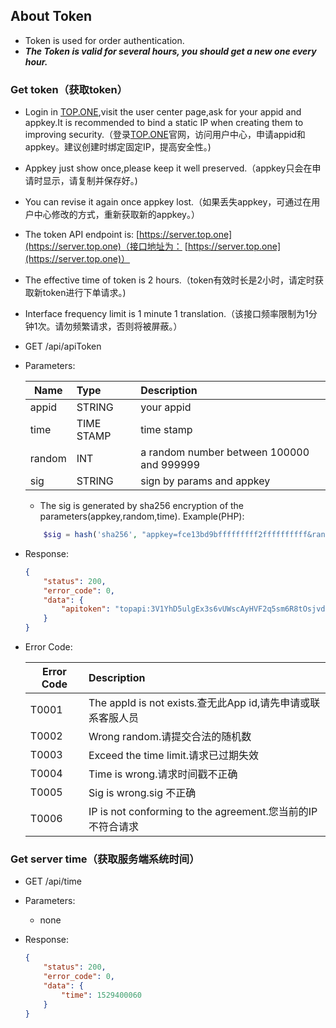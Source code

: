 ## About Token
* Token is used for order authentication.
* **_The Token is valid for several hours, you should get a new one every hour._**

### Get token（获取token）

* Login in [TOP.ONE](https://top.one),visit the user center page,ask for your appid and appkey.It is recommended to bind a static IP when creating them to improving security.（登录[TOP.ONE](https://top.one)官网，访问用户中心，申请appid和appkey。建议创建时绑定固定IP，提高安全性。)
* Appkey just show once,please keep it well preserved.（appkey只会在申请时显示，请复制并保存好。)
* You can revise it again once appkey lost.（如果丢失appkey，可通过在用户中心修改的方式，重新获取新的appkey。）
* The token API endpoint is: [https://server.top.one](https://server.top.one)（接口地址为： [https://server.top.one](https://server.top.one)）
* The effective time of token is 2 hours.（token有效时长是2小时，请定时获取新token进行下单请求。)
* Interface frequency limit is 1 minute 1 translation.（该接口频率限制为1分钟1次。请勿频繁请求，否则将被屏蔽。）

* GET /api/apiToken
* Parameters:

	| Name | Type | Description |
	| ---- |:----| :-----|
	appid | STRING | your appid
	time | TIME STAMP | time stamp
	random | INT | a random number between 100000 and 999999
	sig | STRING | sign by params and appkey
	
	* The sig is generated by sha256 encryption of the parameters(appkey,random,time).	Example(PHP):
	
	``` php
		$sig = hash('sha256', "appkey=fce13bd9bfffffffff2ffffffffff&random=200022&time=1409309229",false);
	``` 

* Response:

	``` json
	{
	    "status": 200,
	    "error_code": 0,
	    "data": {
	        "apitoken": "topapi:3V1YhD5ulgEx3s6vUWscAyHVF2q5sm6R8tOsjvde1aVK5MQ81HsO0xbVa8011zE35TkaARvUv6"
	    }
	}
	```
	
* Error Code:

	| Error Code | Description |
	| ---- |:----|
	T0001 | The appId is not exists.查无此App id,请先申请或联系客服人员
	T0002 | Wrong random.请提交合法的随机数
	T0003 | Exceed the time limit.请求已过期失效
	T0004 | Time is wrong.请求时间戳不正确
	T0005 | Sig is wrong.sig 不正确
	T0006 | IP is not conforming to the agreement.您当前的IP不符合请求

### Get server time（获取服务端系统时间）

* GET /api/time
* Parameters:
	* none
* Response:

	``` json
	{
	    "status": 200,
	    "error_code": 0,
	    "data": {
	        "time": 1529400060
	    }
	}
	```


